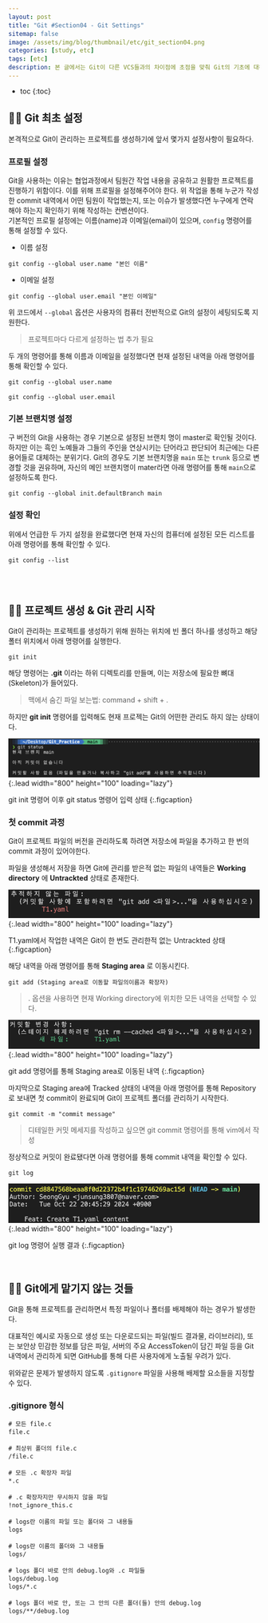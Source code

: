 ```yaml
---
layout: post
title: "Git #Section04 - Git Settings"
sitemap: false
image: /assets/img/blog/thumbnail/etc/git_section04.png
categories: [study, etc]
tags: [etc]
description: 본 글에서는 Git이 다른 VCS들과의 차이점에 초점을 맞춰 Git의 기초에 대해 알아도보록 한다.
---
```


* toc
{:toc}

## ✍🏻 Git 최초 설정
본격적으로 Git이 관리하는 프로젝트를 생성하기에 앞서 몇가지 설정사항이 필요하다.

### 프로필 설정
Git을 사용하는 이유는 협업과정에서 팀원간 작업 내용을 공유하고 원활한 프로젝트를 진행하기 위함이다. 이를 위해 프로필을 설정해주어야 한다. 위 작업을 통해 누군가 작성한 commit 내역에서 어떤 팀원이 작업했는지, 또는 이슈가 발생했다면 누구에게 연락해야 하는지 확인하기 위해 작성하는 컨벤션이다.   
기본적인 프로필 설정에는 이름(name)과 이메일(email)이 있으며, `config` 명령어를 통해 설정할 수 있다. 

* 이름 설정
```Git
git config --global user.name "본인 이름"
```
* 이메일 설정
```Git
git config --global user.email "본인 이메일"
```
위 코드에서 `--global` 옵션은 사용자의 컴퓨터 전반적으로 Git의 설정이 세팅되도록 지원한다.
> 프로젝트마다 다르게 설정하는 법 추가 필요

두 개의 명령어를 통해 이름과 이메일을 설정했다면 현재 설정된 내역을 아래 명령어를 통해 확인할 수 있다.
```Git
git config --global user.name
```
```Git
git config --global user.email
```

### 기본 브랜치명 설정
구 버전의 Git을 사용하는 경우 기본으로 설정된 브랜치 명이 master로 확인될 것이다. 하지만 이는 흑인 노예들과 그들의 주인을 연상시키는 단어라고 판단되어 최근에는 다른 용어들로 대체하는 분위기다. Git의 경우도 기본 브랜치명을 `main` 또는 `trunk` 등으로 변경할 것을 권유하며, 자신의 메인 브랜치명이 mater라면 아래 명령어를 통해 `main`으로 설정하도록 한다. 

```Git
git config --global init.defaultBranch main
```

### 설정 확인
위에서 언급한 두 가지 설정을 완료했다면 현재 자신의 컴퓨터에 설정된 모든 리스트를 아래 명령어를 통해 확인할 수 있다. 
```Git
git config --list
```

<br>
<br>

## ✍🏻 프로젝트 생성 & Git 관리 시작
Git이 관리하는 프로젝트를 생성하기 위해 원하는 위치에 빈 폴더 하나를 생성하고 해당 폴터 위치에서 아래 명령어를 실행한다. 
```Git
git init
```

해당 명령어는 __.git__ 이라는 하위 디렉토리를 만들며, 이는 저장소에 필요한 뼈대(Skeleton)가 들어있다. 
> 맥에서 숨긴 파일 보는법: command + shift + .

하지만 __git init__ 명령어를 입력해도 현재 프로젝는 Git의 어떤한 관리도 하지 않는 상태이다.

![Full-width image](/assets/img/blog/etc/git_section04_image01.png){:.lead width="800" height="100" loading="lazy"}

git init 명령어 이후 git status 명령어 입력 상태
{:.figcaption}

### 첫 commit 과정

Git이 프로젝트 파일의 버전을 관리하도록 하려면 저장소에 파일을 추가하고 한 번의 commit 과정이 있어야한다.  


파일을 생성해서 저장을 하면 Git에 관리를 받은적 없는 파일의 내역들은 __Working directory__ 에 __Untrackted__ 상태로 존재한다.

![Full-width image](/assets/img/blog/etc/git_section04_image02.png){:.lead width="800" height="100" loading="lazy"}

T1.yaml에서 작업한 내역은 Git이 한 번도 관리한적 없는 Untrackted 상태
{:.figcaption}

해당 내역을 아래 명령어를 통해 __Staging area__ 로 이동시킨다. 
```git
git add (Staging area로 이동할 파일의이름과 확장자)
```
> . 옵션을 사용하면 현재 Working directory에 위치한 모든 내역을 선택할 수 있다.

![Full-width image](/assets/img/blog/etc/git_section04_image03.png){:.lead width="800" height="100" loading="lazy"}

git add 명령어를 통해 Staging area로 이동된 내역
{:.figcaption}

마지막으로 Staging area에 Tracked 상태의 내역을 아래 명령어를 통해 Repository로 보내면 첫 commit이 완료되며 Git이 프로젝트 폴더를 관리하기 시작한다.
```Git
git commit -m "commit message"
```
> 디테일한 커밋 메세지를 작성하고 싶으면 git commit 명령어를 통해 vim에서 작성

정상적으로 커밋이 완료됐다면 아래 명령어를 통해 commit 내역을 확인할 수 있다.
```Git
git log
```

![Full-width image](/assets/img/blog/etc/git_section04_image04.png){:.lead width="800" height="100" loading="lazy"}

git log 명령어 실행 결과
{:.figcaption}





<br>

## ✍🏻 Git에게 맡기지 않는 것들
Git을 통해 프로젝트를 관리하면서 특정 파일이나 폴터를 배제해야 하는 경우가 발생한다.    

대표적인 예시로 자동으로 생성 또는 다운로드되는 파일(빌드 결과물, 라이브러리), 또는 보안상 민감한 정보를 담은 파일, 서버의 주요 AccessToken이 담긴 파일 등을 Git 내역에서 관리하게 되면 GitHub를 통해 다른 사용자에게 노출될 우려가 있다. 

위와같은 문제가 발생하지 않도록 `.gitignore` 파일을 사용해 배제할 요소들을 지정할 수 있다.
### .gitignore 형식
```
# 모든 file.c
file.c

# 최상위 폴더의 file.c
/file.c

# 모든 .c 확장자 파일
*.c

# .c 확장자지만 무시하지 않을 파일
!not_ignore_this.c

# logs란 이름의 파일 또는 폴더와 그 내용들
logs

# logs란 이름의 폴더와 그 내용들
logs/

# logs 폴더 바로 안의 debug.log와 .c 파일들
logs/debug.log
logs/*.c

# logs 폴더 바로 안, 또는 그 안의 다른 폴더(들) 안의 debug.log
logs/**/debug.log
```
